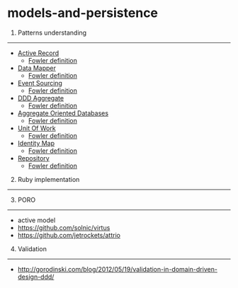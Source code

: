 models-and-persistence
======================

1. Patterns understanding
--------------------------

* [Active  Record](https://github.com/hangouts-rb-ru/models-and-persistence/blob/master/active-record.md)
  * [Fowler definition](http://www.martinfowler.com/eaaCatalog/activeRecord.html)
* [Data Mapper](https://github.com/hangouts-rb-ru/models-and-persistence/blob/master/data-mapper.md)
  * [Fowler definition](http://www.martinfowler.com/eaaCatalog/dataMapper.html)
* [Event Sourcing](https://github.com/hangouts-rb-ru/models-and-persistence/blob/master/event-sourcing.md)
  * [Fowler definition](http://martinfowler.com/eaaDev/EventSourcing.html)
* [DDD Aggregate](https://github.com/hangouts-rb-ru/models-and-persistence/blob/master/ddd-aggregate.md)
  * [Fowler definition](http://martinfowler.com/bliki/DDD_Aggregate.html)
* [Aggregate Oriented Databases](https://github.com/hangouts-rb-ru/models-and-persistence/blob/master/aggregate-oriented.md)
  * [Fowler definition](http://martinfowler.com/bliki/AggregateOrientedDatabase.html)
* [Unit Of Work](https://github.com/hangouts-rb-ru/models-and-persistence/blob/master/unit-of-work.md)
  * [Fowler definition](http://martinfowler.com/eaaCatalog/unitOfWork.html)
* [Identity Map](https://github.com/hangouts-rb-ru/models-and-persistence/blob/master/identity-map.md)
  * [Fowler definition](http://martinfowler.com/eaaCatalog/identityMap.html)
* [Repository](https://github.com/hangouts-rb-ru/models-and-persistence/blob/master/repository.md)
  * [Fowler definition](http://martinfowler.com/eaaCatalog/repository.html)

2. Ruby implementation
----------------------


3. PORO
-----------
* active model
* https://github.com/solnic/virtus
* https://github.com/jetrockets/attrio

4. Validation
--------------

* http://gorodinski.com/blog/2012/05/19/validation-in-domain-driven-design-ddd/


